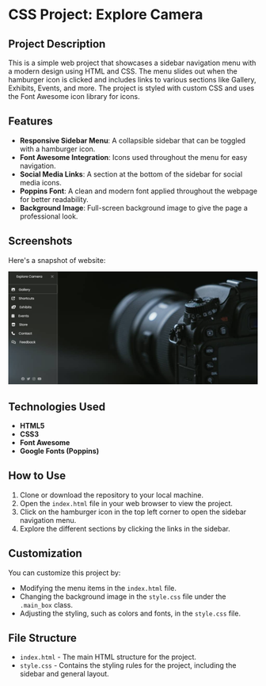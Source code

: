 # CSS Project: Explore Camera

## Project Description
This is a simple web project that showcases a sidebar navigation menu with a modern design using HTML and CSS. The menu slides out when the hamburger icon is clicked and includes links to various sections like Gallery, Exhibits, Events, and more. The project is styled with custom CSS and uses the Font Awesome icon library for icons.

## Features
- **Responsive Sidebar Menu**: A collapsible sidebar that can be toggled with a hamburger icon.
- **Font Awesome Integration**: Icons used throughout the menu for easy navigation.
- **Social Media Links**: A section at the bottom of the sidebar for social media icons.
- **Poppins Font**: A clean and modern font applied throughout the webpage for better readability.
- **Background Image**: Full-screen background image to give the page a professional look.

## Screenshots

Here's a snapshot of website:

![Explor-camera Homepage](assets/Home.png)

## Technologies Used
- **HTML5**
- **CSS3**
- **Font Awesome**
- **Google Fonts (Poppins)**

## How to Use
1. Clone or download the repository to your local machine.
2. Open the `index.html` file in your web browser to view the project.
3. Click on the hamburger icon in the top left corner to open the sidebar navigation menu.
4. Explore the different sections by clicking the links in the sidebar.

## Customization
You can customize this project by:
- Modifying the menu items in the `index.html` file.
- Changing the background image in the `style.css` file under the `.main_box` class.
- Adjusting the styling, such as colors and fonts, in the `style.css` file.

## File Structure
- `index.html` - The main HTML structure for the project.
- `style.css` - Contains the styling rules for the project, including the sidebar and general layout.
